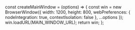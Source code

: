 const createMainWindow = (options) => {
  const win = new BrowserWindow({
    width: 1200,
    height: 800,
    webPreferences: {
      nodeIntegration: true,
      contextIsolation: false
    },
    ...options
  });
  win.loadURL(MAIN_WINDOW_URL);
  return win;
};